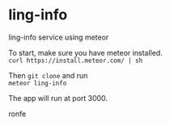 # ling-info
ling-info service using meteor

To start, make sure you have meteor installed.  
 ```curl https://install.meteor.com/ | sh```
 
Then ```git clone``` and run  
```meteor ling-info```

The app will run at port 3000.


ronfe
